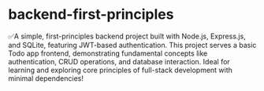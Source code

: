 # backend-first-principles
 ✅A simple, first-principles backend project built with Node.js, Express.js, and SQLite, featuring JWT-based authentication. This project serves a basic Todo app frontend, demonstrating fundamental concepts like authentication, CRUD operations, and database interaction. Ideal for learning and exploring core principles of full-stack development with minimal dependencies!
